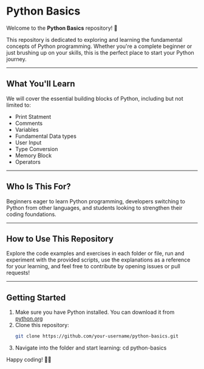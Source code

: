 # Python Basics

Welcome to the **Python Basics** repository! 🎉

This repository is dedicated to exploring and learning the fundamental concepts of Python programming. Whether you're a complete beginner or just brushing up on your skills, this is the perfect place to start your Python journey.

---

## What You'll Learn

We will cover the essential building blocks of Python, including but not limited to:

- Print Statment
- Comments  
- Variables
- Fundamental Data types  
- User Input
- Type Conversion
- Memory Block
- Operators

---

## Who Is This For?

Beginners eager to learn Python programming, developers switching to Python from other languages, and students looking to strengthen their coding foundations.

---

## How to Use This Repository

Explore the code examples and exercises in each folder or file, run and experiment with the provided scripts, use the explanations as a reference for your learning, and feel free to contribute by opening issues or pull requests!

---

## Getting Started

1. Make sure you have Python installed. You can download it from [python.org](https://www.python.org/downloads/)  
2. Clone this repository:  
   ```bash
   git clone https://github.com/your-username/python-basics.git
3. Navigate into the folder and start learning:
    cd python-basics


Happy coding! 🚀🐍